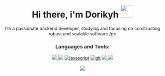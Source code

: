 <h1 align="center">Hi there, i'm Dorikyh <img height="40" src="https://emoji.gg/assets/emoji/7333-parrotdance.gif"></h1>
<p align="center">I'm a passionate backend developer, studying and focusing on constructing robust and scalable software./p>

<h3 align="center">Languages and Tools:</h3>

<p align="center"> 

  <a href="https://www.python.org" target="_blank"> 
    <img src="https://img.shields.io/badge/python-3670A0?style=for-the-badge&logo=python&logoColor=ffdd54"/> 
  </a>  
  
  <a href="https://www.flask.org/" target="_blank"> 
    <img src="https://img.shields.io/badge/flask-%23000.svg?style=for-the-badge&logo=flask&logoColor=white"/></a>
    
  <a href="https://javascript.info" target="_blank"> 
    <img src="https://img.shields.io/badge/javascript-%23323330.svg?style=for-the-badge&logo=javascript&logoColor=%23F7DF1E" alt="javascript"/></a>
    
  <a href="https://git-scm.com/" target="_blank"> 
    <img src="https://camo.githubusercontent.com/dfc69d704694f22168bea3d84584663777fa5301dcad5bbcb5459b336da8d554/68747470733a2f2f696d672e736869656c64732e696f2f62616467652f4e6f64652e6a732d3433383533443f7374796c653d666f722d7468652d6261646765266c6f676f3d6e6f64652e6a73266c6f676f436f6c6f723d7768697465" alt="git"/></a>
    
  <a href="https://www.mysql.com/" target="_blank"> 
    <img src="https://img.shields.io/badge/mysql-%2300000f.svg?style=for-the-badge&logo=mysql&logoColor=white"/> 
  </a>
  
  <a href="https://www.linux.org/" target="_blank"> 
    <img src="https://camo.githubusercontent.com/478b4a89a9817b6d75b8832087203c479bd6c6a1ac42d31d95737929a27214b9/68747470733a2f2f696d672e736869656c64732e696f2f62616467652f4c696e75782d4533344632363f7374796c653d666f722d7468652d6261646765266c6f676f3d6c696e7578266c6f676f436f6c6f723d626c61636b"/> 
  <br><br>
    <img src="https://github-readme-stats.vercel.app/api/top-langs/?username=dorikyh&hide=html&layout=compact&theme=dark"/> 
</p>

